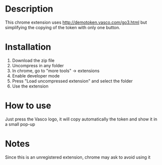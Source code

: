 # Description
This chrome extension uses http://demotoken.vasco.com/go3.html but simplifying the copying of the token with only one button.

# Installation
1. Download the zip file
2. Uncompress in any folder
3. In chrome, go to "more tools" -> extensions
4. Enable developer mode
5. Press "Load uncompressed extension" and select the folder
6. Use the extension

# How to use
Just press the Vasco logo, it will copy automatically the token and show it in a small pop-up

# Notes
Since this is an unregistered extension, chrome may ask to avoid using it
